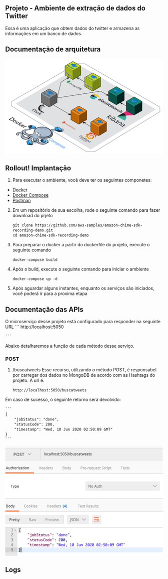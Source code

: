 ## Projeto - Ambiente de extração de dados do Twitter

Essa é uma aplicação que obtem dados do twitter e armazena as informações em um banco de dados.

## Documentação de arquitetura
![Arquitetura](https://github.com/jcnoliveira/TwitterAPI/blob/master/recursos/componetes.png)




## Rollout! Implantação

1. Para executar o ambiente, você deve ter os seguintes componetes:

* [Docker](https://docs.docker.com/docker-for-windows/install/)
* [Docker Compose](https://docs.docker.com/compose/install/)
* [Postman](https://www.postman.com/downloads/)

2. Em um repositório de sua escolha, rode o seguinte comando para fazer download do prjeto
    ```
    git clone https://github.com/aws-samples/amazon-chime-sdk-recording-demo.git
    cd amazon-chime-sdk-recording-demo
    ```

3. Para preparar o docker a partir do dockerfile do projeto, execute o seguinte comando
    ```
    docker-compose build
    ```

4. Após o build, execute o seguinte comando para iniciar o ambiente
    ```
    docker-compose up -d
    ```
5. Após aguardar alguns instantes, enquanto os serviços são iniciados, você poderá ir para a proxima etapa


## Documentação das APIs

O microserviço desse projeto está configurado para responder na seguinte URL
    ```
    http://localhost:5050

    ```
Abaixo detalharemos a função de cada método desse serviço.

### POST

1. /buscatweets
Esse recurso, utilizando o método POST, é responsabel por carregar dos dados no MongoDB de acordo com as Hashtags do projeto.
A url é:
    ```
    http://localhost:5050/buscatweets

    ```
Em caso de sucesso, o seguinte retorno será devolvido:

    ```
    {
        "jobStatus": "done",
        "statusCode": 200,
        "timestamp": "Wed, 10 Jun 2020 02:50:09 GMT"
    }
    ```
![Arquitetura](https://github.com/jcnoliveira/TwitterAPI/blob/master/recursos/buscatweet.png)
## Logs